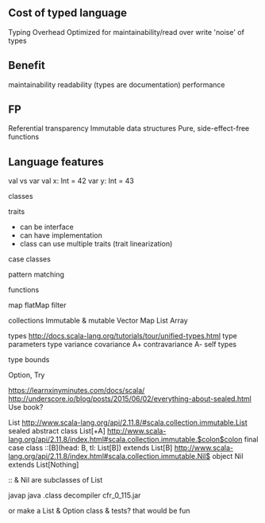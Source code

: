 Cost of typed language
----------------------
Typing Overhead
Optimized for maintainability/read over write
'noise' of types


Benefit
-------
maintainability
readability (types are documentation)
performance


FP
--
Referential transparency
Immutable data structures
Pure, side-effect-free functions


Language features
-----------------

val vs var
val x: Int = 42
var y: Int = 43

classes

traits
- can be interface
- can have implementation
- class can use multiple traits (trait linearization)

case classes

pattern matching

functions

map flatMap filter

collections
Immutable & mutable
Vector
Map
List
Array

types
<http://docs.scala-lang.org/tutorials/tour/unified-types.html>
type parameters
type variance
covariance A+
contravariance A-
self types

type bounds

Option, Try


https://learnxinyminutes.com/docs/scala/
http://underscore.io/blog/posts/2015/06/02/everything-about-sealed.html
Use book?

List
http://www.scala-lang.org/api/2.11.8/#scala.collection.immutable.List
sealed abstract class List[+A]
http://www.scala-lang.org/api/2.11.8/index.html#scala.collection.immutable.$colon$colon
final case class ::[B](head: B, tl: List[B]) extends List[B]
http://www.scala-lang.org/api/2.11.8/index.html#scala.collection.immutable.Nil$
object Nil extends List[Nothing]

:: & Nil are subclasses of List

javap
java .class decompiler
cfr_0_115.jar


or make a List & Option class & tests?
that would be fun
